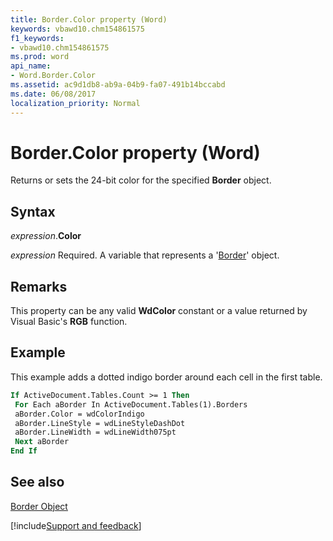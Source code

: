 ```yaml
---
title: Border.Color property (Word)
keywords: vbawd10.chm154861575
f1_keywords:
- vbawd10.chm154861575
ms.prod: word
api_name:
- Word.Border.Color
ms.assetid: ac9d1db8-ab9a-04b9-fa07-491b14bccabd
ms.date: 06/08/2017
localization_priority: Normal
---
```



# Border.Color property (Word)

Returns or sets the 24-bit color for the specified  **Border** object.


## Syntax

_expression_.**Color**

_expression_ Required. A variable that represents a '[Border](Word.Border.md)' object.


## Remarks

This property can be any valid  **WdColor** constant or a value returned by Visual Basic's **RGB** function.


## Example

This example adds a dotted indigo border around each cell in the first table.


```vb
If ActiveDocument.Tables.Count >= 1 Then 
 For Each aBorder In ActiveDocument.Tables(1).Borders 
 aBorder.Color = wdColorIndigo 
 aBorder.LineStyle = wdLineStyleDashDot 
 aBorder.LineWidth = wdLineWidth075pt 
 Next aBorder 
End If
```


## See also


[Border Object](Word.Border.md)

[!include[Support and feedback](~/includes/feedback-boilerplate.md)]